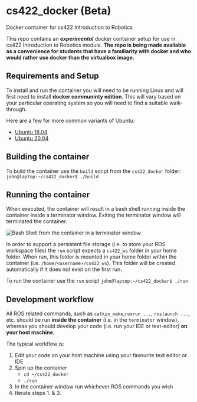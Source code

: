 # cs422_docker **(Beta)**
Docker container for cs422 Introduction to Robotics

This repo contains an ***experimental*** docker container setup for use in cs422 Introduction to Robotics module. **The repo is being made available as a convenience for students that have a familiarity with docker and who would rather use docker than the virtualbox image.** 

## Requirements and Setup
To install and run the container you will need to be running Linux and will first need to install **docker communinty edition**. This will vary based on your particular operating system so you will need to find a suitable walk-through. 

Here are a few for more common variants of Ubuntu:
* [Ubuntu 18.04](https://www.digitalocean.com/community/tutorials/how-to-install-and-use-docker-on-ubuntu-18-04)
* [Ubuntu 20.04](https://www.digitalocean.com/community/tutorials/how-to-install-and-use-docker-on-ubuntu-20-04)

## Building the container
To build the container use the `build` script from the `cs422_docker` folder:
```john@laptop:~/cs422_docker$ ./build```

## Running the container
When executed, the container will result in a bash shell running inside the container inside a terminator window. Exiting the terminator window will terminated the container. 

![Bash Shell from the container in a terminator window](docs/terminator.png "Bash Shell from the container in a terminator window")

In order to support a persistent file storage (i.e. to store your ROS workspace files) the `run` script expects a `cs422_ws` folder in your home folder. When run, this folder is mounted in your home folder within the container (i.e. `/home/<username>/cs422_ws`). This folder will be created automatically if it does not exist on the first run.

To run the container use the `run` script
```john@laptop:~/cs422_docker$ ./run```

## Development workflow
All ROS related commands, such as `catkin_make`,`rosrun ...`, `roslaunch ...`, etc. should be run **inside the container** (i.e. in the `terminator` window), whereas you should develop your code (i.e. run your IDE or text-editor) **on your host machine**.

The typical workflow is:
1. Edit your code on your host machine using your favourite text editor or IDE
2. Spin up the container
   * `cd ~/cs422_docker`
   * `./run`
3. In the container window run whichever ROS commands you wish 
4. Iterate steps 1. & 3.




